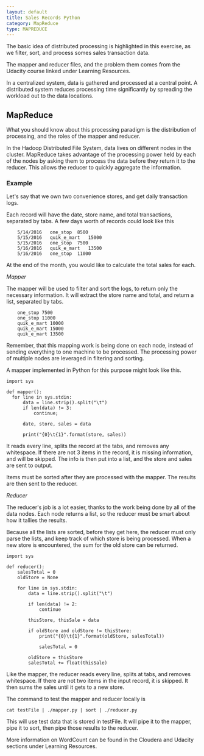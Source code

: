 ```yaml
---
layout: default
title: Sales Records Python
category: MapReduce
type: MAPREDUCE
---
```


The basic idea of distributed processing is highlighted in this exercise, as we filter, sort, and process somes sales transaction data.

The mapper and reducer files, and the problem them comes from the Udacity course linked under Learning Resources.

In a centralized system, data is gathered and processed at a central point.  A distributed system reduces processing time significantly by spreading the workload out to the data locations.

## MapReduce
What you should know about this processing paradigm is the distribution of processing, and the roles of the mapper and reducer.

In the Hadoop Distributed File System, data lives on different nodes in the cluster.  MapReduce takes advantage of the processing power held by each of the nodes by asking them to process the data before they return it to the reducer.  This allows the reducer to quickly aggregate the information.

### Example
Let's say that we own two convenience stores, and get daily transaction logs.  
    
Each record will have the date, store name, and total transactions, separated by tabs.  A few days worth of records could look like this

``` 5/14/2016   quik_e_mart   10000
    5/14/2016   one_stop  8500
    5/15/2016   quik_e_mart   15000
    5/15/2016   one_stop  7500
    5/16/2016   quik_e_mart   13500
    5/16/2016   one_stop  11000
```

At the end of the month, you would like to calculate the total sales for each.  

*Mapper*

The mapper will be used to filter and sort the logs, to return only the necessary information.  It will extract the store name and total, and return a list, separated by tabs.


``` one_stop 8500
    one_stop 7500
    one_stop 11000
    quik_e_mart 10000
    quik_e_mart 15000
    quik_e_mart 13500
```


Remember, that this mapping work is being done on each node, instead of sending everything to one machine to be processed. The processing power of multiple nodes are leveraged in filtering and sorting.  

A mapper implemented in Python for this purpose might look like this.

    import sys

    def mapper():
      for line in sys.stdin:
          data = line.strip().split("\t")
          if len(data) != 3:
              continue;

          date, store, sales = data

          print("{0}\t{1}".format(store, sales))

It reads every line, splits the record at the tabs, and removes any whitespace.  If there are not 3 items in the record, it is missing information, and will be skipped.  The info is then put into a list, and the store and sales are sent to output.

Items must be sorted after they are processed with the mapper.  The results are then sent to the reducer.  

*Reducer*

The reducer's job is a lot easier, thanks to the work being done by all of the data nodes.  Each node returns a list, so the reducer must be smart about how it tallies the results.  

Because all the lists are sorted, before they get here, the reducer must only parse the lists, and keep track of which store is being processed.  When a new store is encountered, the sum for the old store can be returned.

    import sys

    def reducer():
        salesTotal = 0
        oldStore = None

        for line in sys.stdin:
            data = line.strip().split("\t")

            if len(data) != 2:
                continue

            thisStore, thisSale = data

            if oldStore and oldStore != thisStore:
                print("{0}\t{1}".format(oldStore, salesTotal))

                salesTotal = 0

            oldStore = thisStore
            salesTotal += float(thisSale)

Like the mapper, the reducer reads every line, splits at tabs, and removes whitespace.  If there are not two items in the input record, it is skipped.  It then sums the sales until it gets to a new store.  

The command to test the mapper and reducer locally is

    cat testFile | ./mapper.py | sort | ./reducer.py
    
This will use test data that is stored in testFile.  It will pipe it to the mapper, pipe it to sort, then pipe those results to the reducer.

More information on WordCount can be found in the Cloudera and Udacity sections under Learning Resources.
    
